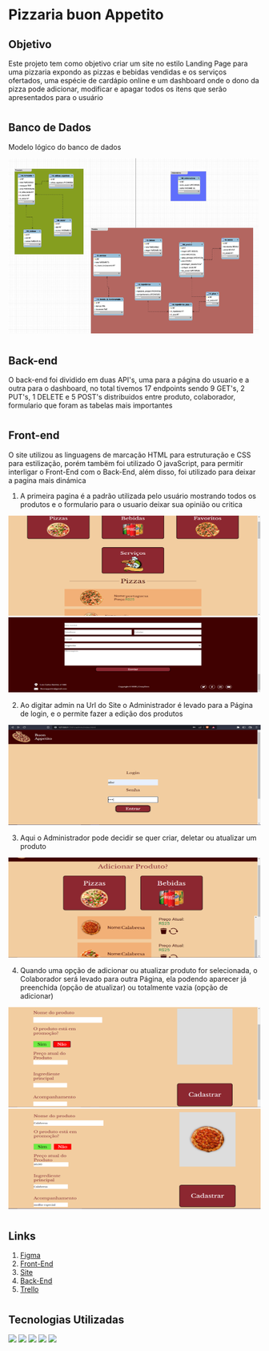 # Pizzaria buon Appetito

## Objetivo
Este projeto tem como objetivo criar um site no estilo Landing Page para uma pizzaria expondo as pizzas e bebidas vendidas e os serviços ofertados, uma espécie de 
cardápio online e um dashboard onde o dono da pizza pode adicionar, modificar e apagar todos os itens que serão apresentados para o usuário

#

## Banco de Dados

Modelo lógico do banco de dados 

<img height="350em" width="500em" src="./img/bancoLogico.jpg" alt="">   

#

## Back-end

O back-end foi dividido em duas API's, uma para a página do usuario e a outra para o dashboard, no total tivemos 17 endpoints sendo 9 GET's, 2 PUT's, 1 DELETE e 5 POST's distribuidos entre produto, colaborador, formulario que foram as tabelas mais importantes


#

## Front-end

O site utilizou as linguagens de marcação HTML para estruturação e CSS para estilização, porém tambëm foi utilizado O javaScript, para permitir interligar o Front-End com o Back-End, além disso, foi utilizado para deixar a pagina mais dinámica 

1. A primeira pagina é a padrão utilizada pelo usuário mostrando todos os produtos e o formulario para o usuario deixar sua opinião ou critica 
<img height="200em" width="100%" src="./img/pag1.png">   
<img height="150em" width="100%" src="./img/pag.png">

2. Ao digitar admin na Url do Site o Administrador é levado para a Página de login, e o permite fazer a edição dos produtos
<img height="200em" width="100%" src="./img/pag2.png">   

3. Aqui o Administrador pode decidir se quer criar, deletar ou atualizar um produto
<img height="200em" width="100%" src="./img/pag3.png">   

4. Quando uma opção de adicionar ou atualizar produto for selecionada, o Colaborador será levado para outra Página, ela podendo aparecer já preenchida (opção de atualizar) ou totalmente vazia (opção de adicionar)
<img height="200em" width="100%" src="./img/pag4.png">  
<img height="200em" width="100%" src="./img/pag5.png">    


#

## Links

1. <a href="https://www.figma.com/file/uTX3Cw8bLut5730zDGhfGL/pizzaria-buon-appetito?node-id=0%3A1&t=w1gHPveDjE40PFfA-3"> Figma</a>
2. <a href="https://github.com/HeitorPontieri/pizza-frontend">Front-End</a>
3. <a href="heitorpontieri.github.io/pizza-frontend/">Site</a>
4. <a href="https://github.com/HeitorPontieri/pizza-backend">Back-End</a>
5. <a href="https://trello.com/b/V7khdlyk/buon-appetito"> Trello</a>

#

## Tecnologias Utilizadas

<img height="40em" src="https://cdn.jsdelivr.net/gh/devicons/devicon/icons/vscode/vscode-original.svg" /> <img height="40em" src="https://cdn.iconscout.com/icon/free/png-128/postman-3521648-2945092.png"/>
<img height="40em" src="https://cdn.jsdelivr.net/gh/devicons/devicon/icons/figma/figma-original.svg" /> <img height="40em" src="https://cdn.jsdelivr.net/gh/devicons/devicon/icons/git/git-original.svg" /> 
<img height="40em" src="https://dashboard.snapcraft.io/site_media/appmedia/2020/04/mysql-workbench.png">

           






